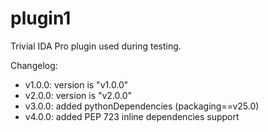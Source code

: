 # plugin1

Trivial IDA Pro plugin used during testing.

Changelog:
  - v1.0.0: version is "v1.0.0"
  - v2.0.0: version is "v2.0.0"
  - v3.0.0: added pythonDependencies (packaging==v25.0)
  - v4.0.0: added PEP 723 inline dependencies support
